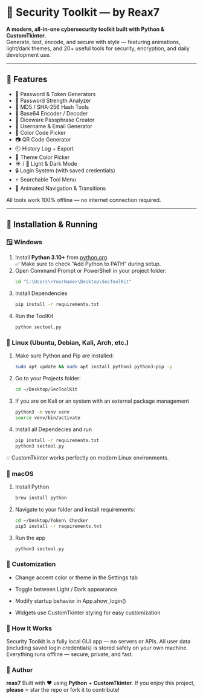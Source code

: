 # 🔐 Security Toolkit — by Reax7
**A modern, all-in-one cybersecurity toolkit built with Python & CustomTkinter.**  
Generate, test, encode, and secure with style — featuring animations, light/dark themes, and 20+ useful tools for security, encryption, and daily development use.

---

## 🚀 Features
- 🔑 Password & Token Generators  
- 🧠 Password Strength Analyzer  
- 🧩 MD5 / SHA-256 Hash Tools  
- 🧬 Base64 Encoder / Decoder  
- 🎲 Diceware Passphrase Creator  
- 📧 Username & Email Generator  
- 🎨 Color Code Picker  
- 📷 QR Code Generator  
- 🕘 History Log + Export  
- 🌈 Theme Color Picker  
- ☀️ / 🌙 Light & Dark Mode  
- 🔒 Login System (with saved credentials)  
- ⚡ Searchable Tool Menu  
- 🎡 Animated Navigation & Transitions  

All tools work 100% offline — no internet connection required.

---

## 🧰 Installation & Running

### 🪟 Windows
1. Install **Python 3.10+** from [python.org](https://www.python.org/downloads/)  
   ✅ Make sure to check “Add Python to PATH” during setup.
2. Open Command Prompt or PowerShell in your project folder:
   ```bash
   cd "C:\Users\<YourName>\Desktop\SecToolKit"

3. Install Dependencies
   ```bash
   pip install -r requirements.txt
4. Run the ToolKit
   ```bash
   python sectool.py

### 🐧 Linux (Ubuntu, Debian, Kali, Arch, etc.)
1. Make sure Python and Pip are installed:
   ```bash
   sudo apt update && sudo apt install python3 python3-pip -y
2. Go to your Projects folder:
   ```bash
   cd ~/Desktop/SecToolKit
3. If you are on Kali or an system with an external package management
   ```bash
   python3 -m venv venv
   source venv/bin/activate
4. Install all Dependecies and run
   ```bash
   pip install -r requirements.txt
   python3 sectool.py
💡 CustomTkinter works perfectly on modern Linux environments.

### 🍎 macOS
1. Install Python
   ```bash
   brew install python
2. Navigate to your folder and install requirements:
   ```bash
   cd ~/Desktop/Token\ Checker
   pip3 install -r requirements.txt
3. Run the app
   ```bash
   python3 sectool.py


### 🎨 Customization

- Change accent color or theme in the Settings tab

- Toggle between Light / Dark appearance

- Modify startup behavior in App.show_login()

- Widgets use CustomTkinter styling for easy customization


 ### 🧠 How It Works

Security Toolkit is a fully local GUI app — no servers or APIs.
All user data (including saved login credentials) is stored safely on your own machine.
Everything runs offline — secure, private, and fast.

### 👤 Author

**reax7**
Built with ❤️ using **Python** + **CustomTkinter**.
If you enjoy this project, **please** ⭐ star the repo or fork it to contribute!
